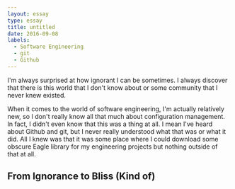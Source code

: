 ```yaml
---
layout: essay
type: essay
title: untitled
date: 2016-09-08
labels:
  - Software Engineering
  - git
  - Github
---
```


I'm always surprised at how ignorant I can be sometimes. I always discover that there is this world that I don't know about or some community that I never knew existed. 

When it comes to the world of software engineering, I'm actually relatively new, so I don't really know all that much about configuration management. In fact, I didn't even know that this was a thing at all. I mean I've heard about Github and git, but I never really understood what that was or what it did. All I knew was that it was some place where I could download some obscure Eagle library for my engineering projects but nothing outside of that at all.

## From Ignorance to Bliss (Kind of)


